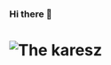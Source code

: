 ### Hi there 👋

# ![The karesz](https://media1.tenor.com/images/9de89a86ce7453634bfcf9d440b66422/tenor.gif?itemid=19862446)

<!--
**beni69/beni69** is a ✨ _special_ ✨ repository because its `README.md` (this file) appears on your GitHub profile.

Here are some ideas to get you started:

- 🔭 I’m currently working on ...
- 🌱 I’m currently learning ...
- 👯 I’m looking to collaborate on ...
- 🤔 I’m looking for help with ...
- 💬 Ask me about ...
- 📫 How to reach me: ...
- 😄 Pronouns: ...
- ⚡ Fun fact: ...
-->
